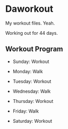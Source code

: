 # Daworkout

My workout files. Yeah.

Working out for 44 days.

## Workout Program

- Sunday: Workout
  
- Monday: Walk
  
- Tuesday: Workout
  
- Wednesday: Walk
  
- Thursday: Workout
  
- Friday: Walk
  
- Saturday: Workout
